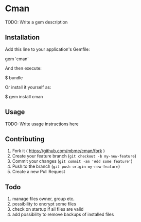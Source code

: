 # Cman

TODO: Write a gem description

## Installation

Add this line to your application's Gemfile:

gem 'cman'

And then execute:

$ bundle

Or install it yourself as:

$ gem install cman

## Usage

TODO: Write usage instructions here

## Contributing

1. Fork it ( https://github.com/mbme/cman/fork )
2. Create your feature branch (`git checkout -b my-new-feature`)
3. Commit your changes (`git commit -am 'Add some feature'`)
4. Push to the branch (`git push origin my-new-feature`)
5. Create a new Pull Request

## Todo

1. manage files owner, group etc.
2. possibility to encrypt some files
3. check on startup if all files are valid
4. add possibility to remove backups of installed files
